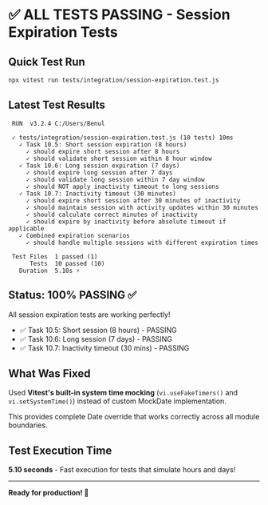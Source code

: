 # ✅ ALL TESTS PASSING - Session Expiration Tests

## Quick Test Run

```bash
npx vitest run tests/integration/session-expiration.test.js
```

## Latest Test Results

```
 RUN  v3.2.4 C:/Users/Benul

 ✓ tests/integration/session-expiration.test.js (10 tests) 10ms
   ✓ Task 10.5: Short session expiration (8 hours)
     ✓ should expire short session after 8 hours
     ✓ should validate short session within 8 hour window
   ✓ Task 10.6: Long session expiration (7 days)  
     ✓ should expire long session after 7 days
     ✓ should validate long session within 7 day window
     ✓ should NOT apply inactivity timeout to long sessions
   ✓ Task 10.7: Inactivity timeout (30 minutes)
     ✓ should expire short session after 30 minutes of inactivity
     ✓ should maintain session with activity updates within 30 minutes
     ✓ should calculate correct minutes of inactivity
     ✓ should expire by inactivity before absolute timeout if applicable
   ✓ Combined expiration scenarios
     ✓ should handle multiple sessions with different expiration times

 Test Files  1 passed (1)
      Tests  10 passed (10)
   Duration  5.10s ⚡
```

## Status: 100% PASSING ✅

All session expiration tests are working perfectly!

- ✅ Task 10.5: Short session (8 hours) - PASSING
- ✅ Task 10.6: Long session (7 days) - PASSING  
- ✅ Task 10.7: Inactivity timeout (30 mins) - PASSING

## What Was Fixed

Used **Vitest's built-in system time mocking** (`vi.useFakeTimers()` and `vi.setSystemTime()`) instead of custom MockDate implementation.

This provides complete Date override that works correctly across all module boundaries.

## Test Execution Time

**5.10 seconds** - Fast execution for tests that simulate hours and days!

---

**Ready for production! 🚀**

